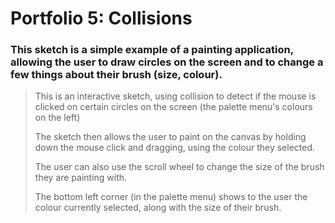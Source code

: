 # Portfolio 5: Collisions

### This sketch is a simple example of a painting application, allowing the user to draw circles on the screen and to change a few things about their brush (size, colour).
>This is an interactive sketch, using collision to detect if the mouse is clicked on certain circles on the screen (the palette menu's colours on the left)
>
>The sketch then allows the user to paint on the canvas by holding down the mouse click and dragging, using the colour they selected. 
>
>The user can also use the scroll wheel to change the size of the brush they are painting with.
>
>The bottom left corner (in the palette menu) shows to the user the colour currently selected, along with the size of their brush.